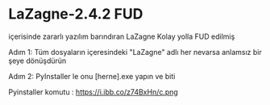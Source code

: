 # LaZagne-2.4.2 FUD
içerisinde zararlı yazılım barındıran LaZagne Kolay yolla FUD edilmiş 

Adım 1: Tüm dosyaların içeresindeki "LaZagne" adlı her nevarsa anlamsız bir şeye dönüşdürün


Adım 2: PyInstaller le onu [herne].exe yapın ve biti


Pyinstaller komutu :
https://i.ibb.co/z74BxHn/c.png



